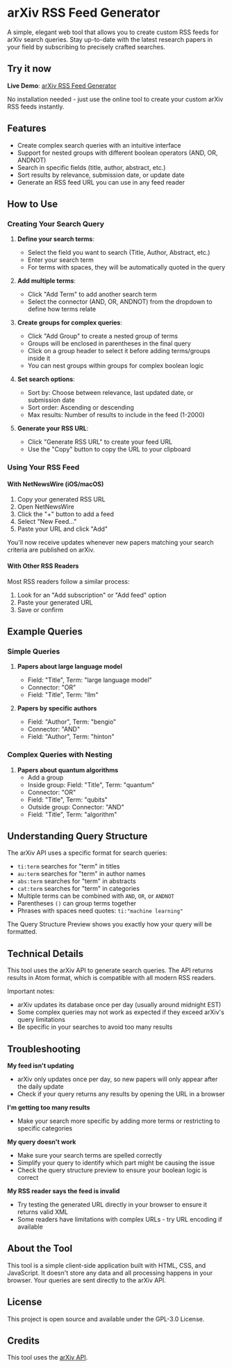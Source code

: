 # arXiv RSS Feed Generator

A simple, elegant web tool that allows you to create custom RSS feeds for arXiv search queries. Stay up-to-date with the latest research papers in your field by subscribing to precisely crafted searches.

## Try it now

**Live Demo**: [arXiv RSS Feed Generator](https://ronpay.github.io/arxiv-rss-feed-generator/)

No installation needed - just use the online tool to create your custom arXiv RSS feeds instantly.

## Features

- Create complex search queries with an intuitive interface
- Support for nested groups with different boolean operators (AND, OR, ANDNOT)
- Search in specific fields (title, author, abstract, etc.)
- Sort results by relevance, submission date, or update date
- Generate an RSS feed URL you can use in any feed reader

## How to Use

### Creating Your Search Query

1. **Define your search terms**:
   - Select the field you want to search (Title, Author, Abstract, etc.)
   - Enter your search term
   - For terms with spaces, they will be automatically quoted in the query

2. **Add multiple terms**:
   - Click "Add Term" to add another search term
   - Select the connector (AND, OR, ANDNOT) from the dropdown to define how terms relate

3. **Create groups for complex queries**:
   - Click "Add Group" to create a nested group of terms
   - Groups will be enclosed in parentheses in the final query
   - Click on a group header to select it before adding terms/groups inside it
   - You can nest groups within groups for complex boolean logic

4. **Set search options**:
   - Sort by: Choose between relevance, last updated date, or submission date
   - Sort order: Ascending or descending
   - Max results: Number of results to include in the feed (1-2000)

5. **Generate your RSS URL**:
   - Click "Generate RSS URL" to create your feed URL
   - Use the "Copy" button to copy the URL to your clipboard

### Using Your RSS Feed

#### With NetNewsWire (iOS/macOS)

1. Copy your generated RSS URL
2. Open NetNewsWire
3. Click the "+" button to add a feed
4. Select "New Feed..."
5. Paste your URL and click "Add"

You'll now receive updates whenever new papers matching your search criteria are published on arXiv.

#### With Other RSS Readers

Most RSS readers follow a similar process:
1. Look for an "Add subscription" or "Add feed" option
2. Paste your generated URL
3. Save or confirm

## Example Queries

### Simple Queries

1. **Papers about large language model**
   - Field: "Title", Term: "large language model"
   - Connector: "OR" 
   - Field: "Title", Term: "llm"

2. **Papers by specific authors**
   - Field: "Author", Term: "bengio"
   - Connector: "AND"
   - Field: "Author", Term: "hinton"

### Complex Queries with Nesting

1. **Papers about quantum algorithms**
   - Add a group
   - Inside group: Field: "Title", Term: "quantum"
   - Connector: "OR"
   - Field: "Title", Term: "qubits"
   - Outside group: Connector: "AND"
   - Field: "Title", Term: "algorithm"

## Understanding Query Structure

The arXiv API uses a specific format for search queries:

- `ti:term` searches for "term" in titles
- `au:term` searches for "term" in author names
- `abs:term` searches for "term" in abstracts
- `cat:term` searches for "term" in categories
- Multiple terms can be combined with `AND`, `OR`, or `ANDNOT`
- Parentheses `()` can group terms together
- Phrases with spaces need quotes: `ti:"machine learning"`

The Query Structure Preview shows you exactly how your query will be formatted.

## Technical Details

This tool uses the arXiv API to generate search queries. The API returns results in Atom format, which is compatible with all modern RSS readers.

Important notes:
- arXiv updates its database once per day (usually around midnight EST)
- Some complex queries may not work as expected if they exceed arXiv's query limitations
- Be specific in your searches to avoid too many results

## Troubleshooting

**My feed isn't updating**
- arXiv only updates once per day, so new papers will only appear after the daily update
- Check if your query returns any results by opening the URL in a browser

**I'm getting too many results**
- Make your search more specific by adding more terms or restricting to specific categories

**My query doesn't work**
- Make sure your search terms are spelled correctly
- Simplify your query to identify which part might be causing the issue
- Check the query structure preview to ensure your boolean logic is correct

**My RSS reader says the feed is invalid**
- Try testing the generated URL directly in your browser to ensure it returns valid XML
- Some readers have limitations with complex URLs - try URL encoding if available

## About the Tool

This tool is a simple client-side application built with HTML, CSS, and JavaScript. It doesn't store any data and all processing happens in your browser. Your queries are sent directly to the arXiv API.

## License

This project is open source and available under the GPL-3.0 License.

## Credits

This tool uses the [arXiv API](https://info.arxiv.org/help/api/user-manual.html).

